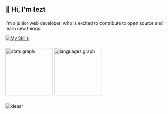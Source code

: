 <h2 align="left">👋 Hi, I'm lezt</h2>

###
I'm a junior web developer. who is excited to contribute to open source and learn new things.

[![My Skills](https://skillicons.dev/icons?i=js,java,html,css,php,mysql,python,github,git,azure,bootstrap,figma&perline=12)](https://skillicons.dev)

###
###


###

<div align="left">
  <img src="https://github-readme-stats.vercel.app/api?username=wlr3r&hide_title=false&hide_rank=false&show_icons=true&include_all_commits=true&count_private=true&disable_animations=false&theme=dracula&locale=en&hide_border=false&order=1" height="150" alt="stats graph"  />
  <img src="https://github-readme-stats.vercel.app/api/top-langs?username=wlr3r&locale=en&hide_title=false&layout=compact&card_width=320&langs_count=5&theme=dracula&hide_border=false&order=2" height="150" alt="languages graph"  />
</div>

###

<img src="https://raw.githubusercontent.com/Sutil/Sutil/2b2fad3bf54522bb30c8c170591fc68ff51b69e6/github-contribution-grid-snake2.svg" alt="kleaar" /> </p>

###

